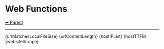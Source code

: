 
# Web Functions

<!-- TEMPLATE header 2 -->
[⬅ Parent ](../index.md)
<hr />

{urlMatchesLocalFileSize} 
{urlContentLength} 
{hostIPList} 
{hostTTFB}
{websiteScrape}
